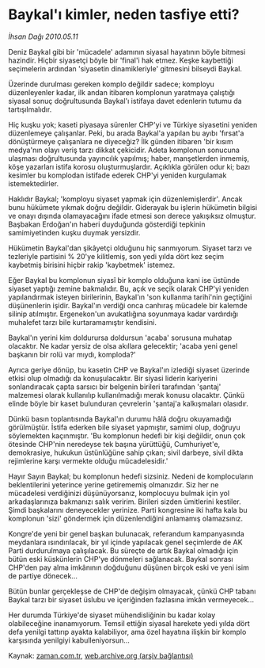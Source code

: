 # Baykal'ı kimler, neden tasfiye etti?

*İhsan Dağı 2010.05.11*

<td class="columnist-detail">
<p>Deniz Baykal gibi bir 'mücadele' adamının siyasal hayatının böyle bitmesi hazindir. Hiçbir siyasetçi böyle bir 'final'i hak etmez. Keşke kaybettiği seçimelerin ardından 'siyasetin dinamikleriyle' gitmesini bilseydi Baykal.</p>
<p>
<div id="haberMetinDiv">
<p>Üzerinde durulması gereken komplo değildir sadece; komployu düzenleyenler kadar, ilk andan itibaren komplonun yaratmaya çalıştığı siyasal sonuç doğrultusunda Baykal'ı istifaya davet edenlerin tutumu da tartışılmalıdır.
<p>Hiç kuşku yok; kaseti piyasaya sürenler CHP'yi ve Türkiye siyasetini yeniden düzenlemeye çalışanlar. Peki, bu arada Baykal'a yapılan bu ayıbı 'fırsat'a dönüştürmeye çalışanlara ne diyeceğiz? İlk günden itibaren 'bir kısım medya'nın olayı veriş tarzı dikkat çekicidir. Adeta komplonun sonucuna ulaşması doğrultusunda yayıncılık yapılmış; haber, manşetlerden inmemiş, köşe yazarları istifa korosu oluşturmuşlardır. Açıklıkla görülen odur ki; bazı kesimler bu komplodan istifade ederek CHP'yi yeniden kurgulamak istemektedirler.
<p>Haklıdır Baykal; 'komployu siyaset yapmak için düzenlemişlerdir'. Ancak bunu hükümete yıkmak doğru değildir. Giderayak bu işlerin hükümetin bilgisi ve onayı dışında olamayacağını ifade etmesi son derece yakışıksız olmuştur. Başbakan Erdoğan'ın haberi duyduğunda gösterdiği tepkinin samimiyetinden kuşku duymak yersizdir. 
<p>Hükümetin Baykal'dan şikâyetçi olduğunu hiç sanmıyorum. Siyaset tarzı ve tezleriyle partisini % 20'ye kilitlemiş, son yedi yılda dört kez seçim kaybetmiş birisini hiçbir rakip 'kaybetmek' istemez.
<p>Eğer Baykal bu komplonun siyasî bir komplo olduğuna kani ise üstünde siyaset yaptığı zemine bakmalıdır. Bu, açık ve seçik olarak CHP'yi yeniden yapılandırmak isteyen birilerinin, Baykal'ın 'son kullanma tarihi'nin geçtiğini düşünenlerin işidir. Baykal'ın verdiği onca canhıraş mücadele bir kalemde silinip atılmıştır. Ergenekon'un avukatlığına soyunmaya kadar vardırdığı muhalefet tarzı bile kurtaramamıştır kendisini.
<p>Baykal'ın yerini kim doldurursa doldursun 'acaba' sorusuna muhatap olacaktır. Ne kadar yersiz de olsa akıllara gelecektir; 'acaba yeni genel başkanın bir rolü var mıydı, komploda?'
<p>Ayrıca geriye dönüp, bu kasetin CHP ve Baykal'ın izlediği siyaset üzerinde etkisi olup olmadığı da konuşulacaktır. Bir siyasi liderin kariyerini sonlandıracak çapta sarsıcı bir belgenin birileri tarafından 'şantaj' malzemesi olarak kullanılıp kullanılmadığı merak konusu olacaktır. Çünkü elinde böyle bir kaset bulunduran çevrelerin 'şantaj'a kalkışmaları olasıdır.
<p>Dünkü basın toplantısında Baykal'ın durumu hâlâ doğru okuyamadığı görülmüştür. İstifa ederken bile siyaset yapmıştır, samimi olup, doğruyu söylemekten kaçınmıştır. 'Bu komplonun hedefi bir kişi değildir, onun çok ötesinde CHP'nin neredeyse tek başına yürüttüğü, Cumhuriyet'e, demokrasiye, hukukun üstünlüğüne sahip çıkan; sivil darbeye, sivil dikta rejimlerine karşı vermekte olduğu mücadelesidir.'
<p>Hayır Sayın Baykal; bu komplonun hedefi sizsiniz. Nedeni de komplocuların beklentilerini yeterince yerine getirememiş olmanızdır. Siz her ne mücadelesi verdiğinizi düşünüyorsanız, komplocuyu bulmak için yol arkadaşlarınıza bakmanızı salık veririm. Birileri sizden ümitlerini kestiler. Şimdi başkalarını deneyecekler yerinize. Parti kongresine iki hafta kala bu komplonun 'sizi' göndermek için düzenlendiğini anlamamış olamazsınız.
<p>Kongre'de yeni bir genel başkan bulunacak, referandum kampanyasında meydanlara ısındırılacak, bir yıl içinde yapılacak genel seçimlerde de AK Parti durdurulmaya çalışılacak. Bu süreçte de artık Baykal olmadığı için bütün eski küskünlerin CHP'ye dönmeleri sağlanacak. Baykal sonrası CHP'den pay alma imkânının doğduğunu düşünen birçok eski ve yeni isim de partiye dönecek...
<p>Bütün bunlar gerçekleşse de CHP'de değişim olmayacak, çünkü CHP tabanı Baykal tarzı bir siyaset üslubu ve içeriğinden fazlasına imkân vermeyecek...
<p>Her durumda Türkiye'de siyaset mühendisliğinin bu kadar kolay olabileceğine inanamıyorum. Temsil ettiğin siyasal harekete yedi yılda dört defa yenilgi tattırıp ayakta kalabiliyor, ama özel hayatına ilişkin bir komplo karşısında yenilgiyi kabulleniyorsun...</p></p></p></p></p></p></p></p></p></p></p></p></div>
</p>
<a href="http://web.archive.org/web/20110107050952/mailto:i.dagi@zaman.com.tr">
</a></td>

Kaynak: [zaman.com.tr](http://zaman.com.tr/yazar.do?yazino=982616), [web.archive.org (arşiv bağlantısı)](http://web.archive.org/web/20110107050952/http://www.zaman.com.tr/yazar.do?yazino=982616)
